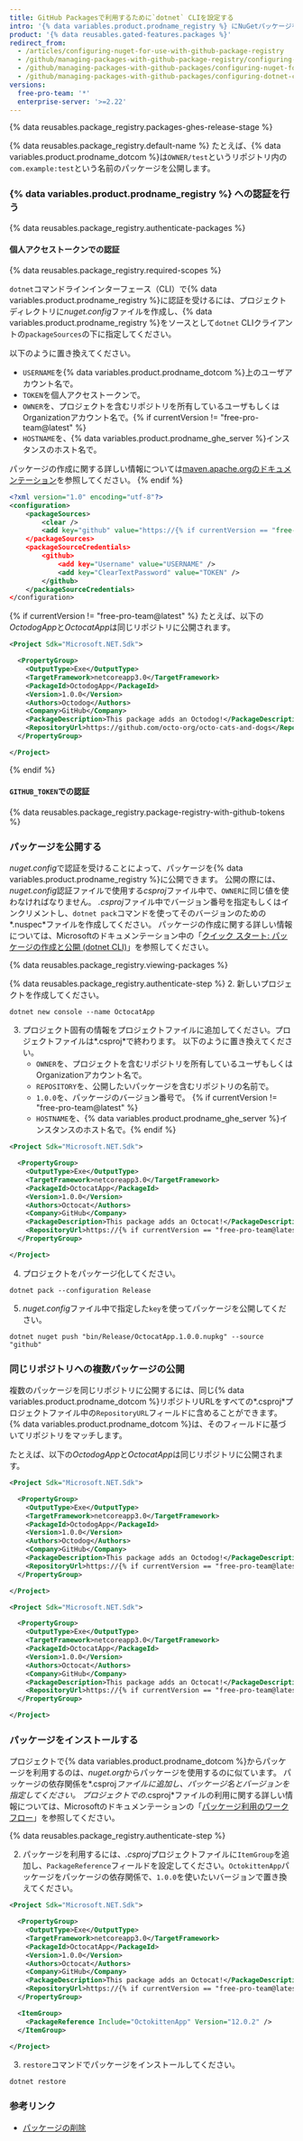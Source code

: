 ```yaml
---
title: GitHub Packagesで利用するために`dotnet` CLIを設定する
intro: '{% data variables.product.prodname_registry %} にNuGetパッケージを公開し、{% data variables.product.prodname_registry %} に保存されたパッケージを依存関係として .Net プロジェクトで利用するよう`dotnet`コマンドラインインターフェース（CLI）を設定できます。'
product: '{% data reusables.gated-features.packages %}'
redirect_from:
  - /articles/configuring-nuget-for-use-with-github-package-registry
  - /github/managing-packages-with-github-package-registry/configuring-nuget-for-use-with-github-package-registry
  - /github/managing-packages-with-github-packages/configuring-nuget-for-use-with-github-packages
  - /github/managing-packages-with-github-packages/configuring-dotnet-cli-for-use-with-github-packages
versions:
  free-pro-team: '*'
  enterprise-server: '>=2.22'
---
```


{% data reusables.package_registry.packages-ghes-release-stage %}

{% data reusables.package_registry.default-name %} たとえば、{% data variables.product.prodname_dotcom %}は`OWNER/test`というリポジトリ内の`com.example:test`という名前のパッケージを公開します。

### {% data variables.product.prodname_registry %} への認証を行う

{% data reusables.package_registry.authenticate-packages %}

#### 個人アクセストークンでの認証

{% data reusables.package_registry.required-scopes %}

`dotnet`コマンドラインインターフェース（CLI）で{% data variables.product.prodname_registry %}に認証を受けるには、プロジェクトディレクトリに*nuget.config*ファイルを作成し、{% data variables.product.prodname_registry %}をソースとして`dotnet` CLIクライアントの`packageSources`の下に指定してください。

以下のように置き換えてください。
- `USERNAME`を{% data variables.product.prodname_dotcom %}上のユーザアカウント名で。
- `TOKEN`を個人アクセストークンで。
- `OWNER`を、プロジェクトを含むリポジトリを所有しているユーザもしくはOrganizationアカウント名で。{% if currentVersion != "free-pro-team@latest" %}
- `HOSTNAME`を、{% data variables.product.prodname_ghe_server %}インスタンスのホスト名で。

パッケージの作成に関する詳しい情報については[maven.apache.orgのドキュメンテーション](https://maven.apache.org/guides/getting-started/maven-in-five-minutes.html)を参照してください。
{% endif %}

```xml
<?xml version="1.0" encoding="utf-8"?>
<configuration>
    <packageSources>
        <clear />
        <add key="github" value="https://{% if currentVersion == "free-pro-team@latest" %}nuget.pkg.github.com{% else %}nuget.HOSTNAME{% endif %}/OWNER/index.json" />
    </packageSources>
    <packageSourceCredentials>
        <github>
            <add key="Username" value="USERNAME" />
            <add key="ClearTextPassword" value="TOKEN" />
        </github>
    </packageSourceCredentials>
</configuration>
```

{% if currentVersion != "free-pro-team@latest" %}
たとえば、以下の*OctodogApp*と*OctocatApp*は同じリポジトリに公開されます。

```xml
<Project Sdk="Microsoft.NET.Sdk">

  <PropertyGroup>
    <OutputType>Exe</OutputType>
    <TargetFramework>netcoreapp3.0</TargetFramework>
    <PackageId>OctodogApp</PackageId>
    <Version>1.0.0</Version>
    <Authors>Octodog</Authors>
    <Company>GitHub</Company>
    <PackageDescription>This package adds an Octodog!</PackageDescription>
    <RepositoryUrl>https://github.com/octo-org/octo-cats-and-dogs</RepositoryUrl>
  </PropertyGroup>

</Project>
```
{% endif %}

#### `GITHUB_TOKEN`での認証

{% data reusables.package_registry.package-registry-with-github-tokens %}

### パッケージを公開する

*nuget.config*で認証を受けることによって、パッケージを{% data variables.product.prodname_registry %}に公開できます。 公開の際には、*nuget.config*認証ファイルで使用する*csproj*ファイル中で、`OWNER`に同じ値を使わなければなりません。 *.csproj*ファイル中でバージョン番号を指定もしくはインクリメントし、`dotnet pack`コマンドを使ってそのバージョンのための*.nuspec*ファイルを作成してください。 パッケージの作成に関する詳しい情報については、Microsoftのドキュメンテーション中の「[クイック スタート: パッケージの作成と公開 (dotnet CLI)](https://docs.microsoft.com/ja-jp/nuget/quickstart/create-and-publish-a-package-using-the-dotnet-cli)」を参照してください。

{% data reusables.package_registry.viewing-packages %}

{% data reusables.package_registry.authenticate-step %}
2. 新しいプロジェクトを作成してください。
  ```shell
  dotnet new console --name OctocatApp
  ```
3. プロジェクト固有の情報をプロジェクトファイルに追加してください。プロジェクトファイルは*.csproj*で終わります。  以下のように置き換えてください。
    - `OWNER`を、プロジェクトを含むリポジトリを所有しているユーザもしくはOrganizationアカウント名で。
    - `REPOSITORY`を、公開したいパッケージを含むリポジトリの名前で。
    - `1.0.0`を、パッケージのバージョン番号で。
{% if currentVersion != "free-pro-team@latest" %}
    - `HOSTNAME`を、{% data variables.product.prodname_ghe_server %}インスタンスのホスト名で。{% endif %}
  ``` xml
  <Project Sdk="Microsoft.NET.Sdk">

    <PropertyGroup>
      <OutputType>Exe</OutputType>
      <TargetFramework>netcoreapp3.0</TargetFramework>
      <PackageId>OctocatApp</PackageId>
      <Version>1.0.0</Version>
      <Authors>Octocat</Authors>
      <Company>GitHub</Company>
      <PackageDescription>This package adds an Octocat!</PackageDescription>
      <RepositoryUrl>https://{% if currentVersion == "free-pro-team@latest" %}github.com{% else %}HOSTNAME{% endif %}/OWNER/REPOSITORY</RepositoryUrl>
    </PropertyGroup>

  </Project>
  ```
4. プロジェクトをパッケージ化してください。
  ```shell
  dotnet pack --configuration Release
  ```

5. *nuget.config*ファイル中で指定した`key`を使ってパッケージを公開してください。
  ```shell
  dotnet nuget push "bin/Release/OctocatApp.1.0.0.nupkg" --source "github"
  ```

### 同じリポジトリへの複数パッケージの公開

複数のパッケージを同じリポジトリに公開するには、同じ{% data variables.product.prodname_dotcom %}リポジトリURLをすべての*.csproj*プロジェクトファイル中の`RepositoryURL`フィールドに含めることができます。 {% data variables.product.prodname_dotcom %}は、そのフィールドに基づいてリポジトリをマッチします。

たとえば、以下の*OctodogApp*と*OctocatApp*は同じリポジトリに公開されます。

``` xml
<Project Sdk="Microsoft.NET.Sdk">

  <PropertyGroup>
    <OutputType>Exe</OutputType>
    <TargetFramework>netcoreapp3.0</TargetFramework>
    <PackageId>OctodogApp</PackageId>
    <Version>1.0.0</Version>
    <Authors>Octodog</Authors>
    <Company>GitHub</Company>
    <PackageDescription>This package adds an Octodog!</PackageDescription>
    <RepositoryUrl>https://{% if currentVersion == "free-pro-team@latest" %}github.com{% else %}HOSTNAME{% endif %}/octo-org/octo-cats-and-dogs</RepositoryUrl>
  </PropertyGroup>

</Project>
```

``` xml
<Project Sdk="Microsoft.NET.Sdk">

  <PropertyGroup>
    <OutputType>Exe</OutputType>
    <TargetFramework>netcoreapp3.0</TargetFramework>
    <PackageId>OctocatApp</PackageId>
    <Version>1.0.0</Version>
    <Authors>Octocat</Authors>
    <Company>GitHub</Company>
    <PackageDescription>This package adds an Octocat!</PackageDescription>
    <RepositoryUrl>https://{% if currentVersion == "free-pro-team@latest" %}github.com{% else %}HOSTNAME{% endif %}/octo-org/octo-cats-and-dogs</RepositoryUrl>
  </PropertyGroup>

</Project>
```

### パッケージをインストールする

プロジェクトで{% data variables.product.prodname_dotcom %}からパッケージを利用するのは、*nuget.org*からパッケージを使用するのに似ています。 パッケージの依存関係を*.csproj*ファイルに追加し、パッケージ名とバージョンを指定してください。 プロジェクトでの*.csproj*ファイルの利用に関する詳しい情報については、Microsoftのドキュメンテーションの「[パッケージ利用のワークフロー](https://docs.microsoft.com/ja-jp/nuget/consume-packages/overview-and-workflow)」を参照してください。

{% data reusables.package_registry.authenticate-step %}

2. パッケージを利用するには、*.csproj*プロジェクトファイルに`ItemGroup`を追加し、`PackageReference`フィールドを設定してください。`OctokittenApp`パッケージをパッケージの依存関係で、`1.0.0`を使いたいバージョンで置き換えてください。
  ``` xml
  <Project Sdk="Microsoft.NET.Sdk">

    <PropertyGroup>
      <OutputType>Exe</OutputType>
      <TargetFramework>netcoreapp3.0</TargetFramework>
      <PackageId>OctocatApp</PackageId>
      <Version>1.0.0</Version>
      <Authors>Octocat</Authors>
      <Company>GitHub</Company>
      <PackageDescription>This package adds an Octocat!</PackageDescription>
      <RepositoryUrl>https://{% if currentVersion == "free-pro-team@latest" %}github.com{% else %}HOSTNAME{% endif %}/OWNER/REPOSITORY</RepositoryUrl>
    </PropertyGroup>

    <ItemGroup>
      <PackageReference Include="OctokittenApp" Version="12.0.2" />
    </ItemGroup>

  </Project>
  ```

3. `restore`コマンドでパッケージをインストールしてください。
  ```shell
  dotnet restore
  ```

### 参考リンク

- [パッケージの削除](/packages/publishing-and-managing-packages/deleting-a-package/)
